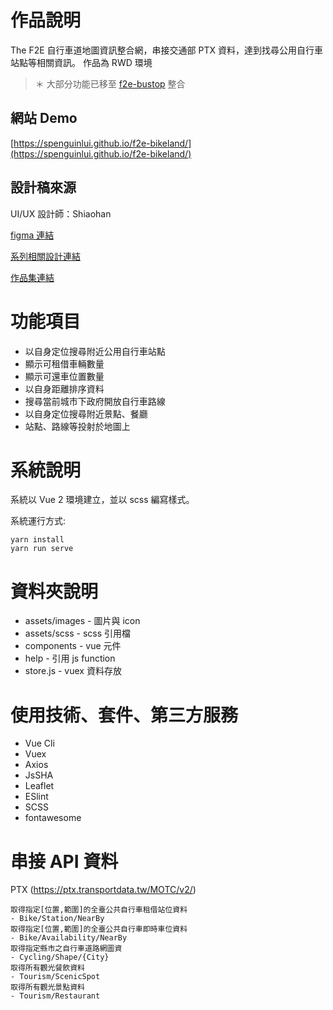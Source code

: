 # 作品說明

The F2E 自行車道地圖資訊整合網，串接交通部 PTX 資料，達到找尋公用自行車站點等相關資訊。
作品為 RWD 環境

> ＊ 大部分功能已移至 [f2e-bustop](https://github.com/spenguinlui/f2e-bustop) 整合

## 網站 Demo
[https://spenguinlui.github.io/f2e-bikeland/](https://spenguinlui.github.io/f2e-bikeland/)

## 設計稿來源

UI/UX 設計師：Shiaohan

[figma 連結](https://www.figma.com/file/TbGIzJq0BU1DvUDrphrcWl/The-F2E-Week-02?node-id=2%3A3)

[系列相關設計連結](https://2021.thef2e.com/users/6296427084285739387)

[作品集連結](https://www.behance.net/hsiaohan)

# 功能項目

- 以自身定位搜尋附近公用自行車站點
- 顯示可租借車輛數量
- 顯示可還車位置數量
- 以自身距離排序資料
- 搜尋當前城市下政府開放自行車路線
- 以自身定位搜尋附近景點、餐廳
- 站點、路線等投射於地圖上

# 系統說明

系統以 Vue 2 環境建立，並以 scss 編寫樣式。

系統運行方式:
```
yarn install
yarn run serve
```


# 資料夾說明

* assets/images - 圖片與 icon
* assets/scss - scss 引用檔
* components - vue 元件
* help - 引用 js function
* store.js - vuex 資料存放

# 使用技術、套件、第三方服務

* Vue Cli
* Vuex
* Axios
* JsSHA
* Leaflet
* ESlint
* SCSS
* fontawesome

# 串接 API 資料

PTX (https://ptx.transportdata.tw/MOTC/v2/)

```
取得指定[位置,範圍]的全臺公共自行車租借站位資料
- Bike/Station/NearBy
取得指定[位置,範圍]的全臺公共自行車即時車位資料
- Bike/Availability/NearBy
取得指定縣市之自行車道路網圖資
- Cycling/Shape/{City}
取得所有觀光餐飲資料
- Tourism/ScenicSpot
取得所有觀光景點資料
- Tourism/Restaurant
```
